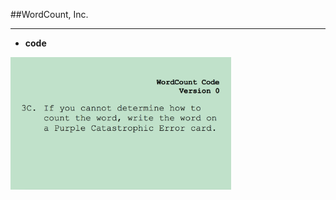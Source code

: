 <!-- .slide: data-background="resources/footer.svg" data-background-size="contain" data-background-position="bottom"  -->

##WordCount, Inc.
- - -
* **code**

<img class="plain" width="70%" height="70%" src="resources/teaming-simulation/code-06.png" />
  

<br/>
<br/>
<br/>
<br/>
<br/>
<br/>
<br/>
<br/>
<br/>
<br/>
<br/>
<br/>
<br/>
<br/>
<br/>
<br/>
<br/>
<br/>

<aside class="notes">
  <p>
  </p>
  <p>
  </p>
</aside>
